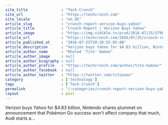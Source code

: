 ```yaml
---
site_title               : "Tech Crunch"
site_url                 : "https://techcrunch.com"
site_locale              : "en_US"
article_slug             : "crunch-report-verizon-buys-yahoo"
article_title            : "Crunch Report | Verizon Buys Yahoo"
article_image            : "https://img.vidible.tv/prod/2016-07/25/57969d9a869ea9145f2ff81c_1280x720_U_v1.jpg?w=764&h=400"
article_url              : "https://techcrunch.com/2016/07/25/crunch-report-verizon-buys-yahoo/"
article_published_at     : "2016-07-25T20:20:55-03:00"
article_description      : "Verizon buys Yahoo for $4.83 billion, Nintendo shares plummet on announcement that Pokémon Go success won't affect company that much, Audi starts a..."
article_author_name      : "Khaled 'Tito' Hamze"
article_author_image     : null
article_author_biography : null
article_author_profile   : "https://techcrunch.com/author/tito-hamze/"
article_author_facebook  : null
article_author_twitter   : "https://twitter.com/titoyooo"
category                 : ['technology']
tags                     : ['Tech Crunch']
permalink                : "/:categories/crunch-report-verizon-buys-yahoo/"
layout                   : post
---
```


Verizon buys Yahoo for $4.83 billion, Nintendo shares plummet on announcement that Pokémon Go success won't affect company that much, Audi starts a...
